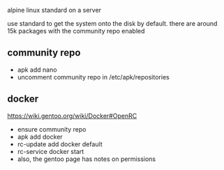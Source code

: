 alpine linux standard on a server

use standard to get the system onto the disk by default. there are around 15k packages with the community repo enabled

## community repo

- apk add nano
- uncomment community repo in /etc/apk/repositories

## docker

https://wiki.gentoo.org/wiki/Docker#OpenRC

- ensure community repo
- apk add docker
- rc-update add docker default
- rc-service docker start
- also, the gentoo page has notes on permissions
